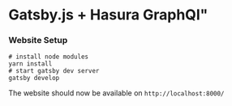 # Gatsby.js + Hasura GraphQl"

### Website Setup

```
# install node modules
yarn install
# start gatsby dev server
gatsby develop
```

The website should now be available on `http://localhost:8000/`
